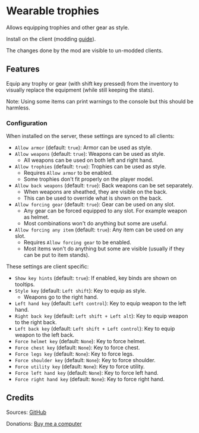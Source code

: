 # Wearable trophies

Allows equipping trophies and other gear as style.

Install on the client (modding [guide](https://youtu.be/L9ljm2eKLrk)).

The changes done by the mod are visible to un-modded clients.

## Features

Equip any trophy or gear (with shift key pressed) from the inventory to visually replace the equipment (while still keeping the stats).

Note: Using some items can print warnings to the console but this should be harmless.

### Configuration

When installed on the server, these settings are synced to all clients:

- `Allow armor` (default: `true`): Armor can be used as style.
- `Allow weapons` (default: `true`): Weapons can be used as style.
  - All weapons can be used on both left and right hand.
- `Allow trophies` (default: `true`): Trophies can be used as style.
  - Requires `Allow armor` to be enabled.
  - Some trophies don't fit properly on the player model.
- `Allow back weapons` (default: `true`): Back weapons can be set separately.
  - When weapons are sheathed, they are visible on the back.
  - This can be used to override what is shown on the back.
- `Allow forcing gear` (default: `true`): Gear can be used on any slot.
  - Any gear can be forced equipped to any slot. For example weapon as helmet.
  - Most combinations won't do anything but some are useful.
- `Allow forcing any item` (default: `true`): Any item can be used on any slot.
  - Requires `Allow forcing gear` to be enabled.
  - Most items won't do anything but some are visible (usually if they can be put to item stands).

These settings are client specific:

- `Show key hints` (default: `true`): If enabled, key binds are shown on tooltips.
- `Style key` (default: `Left shift`): Key to equip as style.
  - Weapons go to the right hand.
- `Left hand key` (default: `Left control`): Key to equip weapon to the left hand.
- `Right back key` (default: `Left shift + Left alt`): Key to equip weapon to the right back.
- `Left back key` (default: `Left shift + Left control`): Key to equip weapon to the left back.
- `Force helmet key` (default: `None`): Key to force helmet.
- `Force chest key` (default: `None`): Key to force chest.
- `Force legs key` (default: `None`): Key to force legs.
- `Force shoulder key` (default: `None`): Key to force shoulder.
- `Force utility key` (default: `None`): Key to force utility.
- `Force left hand key` (default: `None`): Key to force left hand.
- `Force right hand key` (default: `None`): Key to force right hand.

## Credits

Sources: [GitHub](https://github.com/JereKuusela/valheim-wearable_trophies)

Donations: [Buy me a computer](https://www.buymeacoffee.com/jerekuusela)
